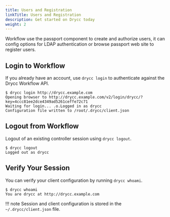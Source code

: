 ```yaml
---
title: Users and Registration
linkTitle: Users and Registration
description: Get started on Drycc today
weight: 2
---
```


Workflow use the passport component to create and authorize users, it can config options for LDAP authentication or browse passport web site to register users.

## Login to Workflow

If you already have an account, use `drycc login` to authenticate against the Drycc Workflow API.

    $ drycc login http://drycc.example.com
    Opening browser to http://drycc.example.com/v2/login/drycc/?key=4ccc81ee2dce4349ad5261ceffe72c71
    Waiting for login... .o.Logged in as drycc
    Configuration file written to /root/.drycc/client.json

## Logout from Workflow

Logout of an existing controller session using `drycc logout`.

    $ drycc logout
    Logged out as drycc

## Verify Your Session

You can verify your client configuration by running `drycc whoami`.

    $ drycc whoami
    You are drycc at http://drycc.example.com

!!! note
    Session and client configuration is stored in the `~/.drycc/client.json` file.

[controller]: ../understanding-workflow/components.md#controller

